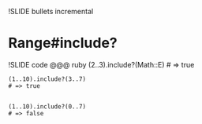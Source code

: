 !SLIDE bullets incremental
# Range#include?

!SLIDE code
    @@@ ruby
    (2..3).include?(Math::E) 
    # => true
    
    
    (1..10).include?(3..7)  
    # => true
    
    
    (1..10).include?(0..7)  
    # => false
